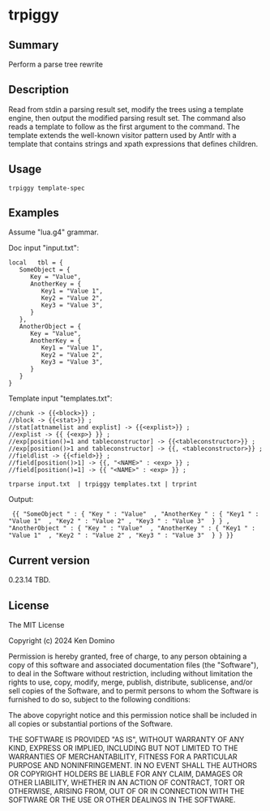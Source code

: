 # trpiggy

## Summary

Perform a parse tree rewrite

## Description

Read from stdin a parsing result set, modify the trees using a template engine, then
output the modified parsing result set. The command also reads a template to follow
as the first argument to the command. The template extends the well-known visitor
pattern used by Antlr with a template that contains strings and xpath expressions
that defines children.

## Usage

    trpiggy template-spec

## Examples

Assume "lua.g4" grammar.

Doc input "input.txt":
```
local   tbl = {
   SomeObject = {
      Key = "Value",
      AnotherKey = {
         Key1 = "Value 1",
         Key2 = "Value 2",
         Key3 = "Value 3",
      }
   },
   AnotherObject = {
      Key = "Value",
      AnotherKey = {
         Key1 = "Value 1",
         Key2 = "Value 2",
         Key3 = "Value 3",
      }
   }
}
```
Template input "templates.txt":
```
//chunk -> {{<block>}} ;
//block -> {{<stat>}} ;
//stat[attnamelist and explist] -> {{<explist>}} ;
//explist -> {{ {<exp>} }} ;
//exp[position()=1 and tableconstructor] -> {{<tableconstructor>}} ;
//exp[position()>1 and tableconstructor] -> {{, <tableconstructor>}} ;
//fieldlist -> {{<field>}} ;
//field[position()>1] -> {{, "<NAME>" : <exp> }} ;
//field[position()=1] -> {{ "<NAME>" : <exp> }} ;
```

    trparse input.txt  | trpiggy templates.txt | trprint

Output:
```
 {{ "SomeObject " : { "Key " : "Value"  , "AnotherKey " : { "Key1 " : "Value 1"  , "Key2 " : "Value 2" , "Key3 " : "Value 3"  } } , "AnotherObject " : { "Key " : "Value"  , "AnotherKey " : { "Key1 " : "Value 1"  , "Key2 " : "Value 2" , "Key3 " : "Value 3"  } } }}
```

## Current version

0.23.14 TBD.

## License

The MIT License

Copyright (c) 2024 Ken Domino

Permission is hereby granted, free of charge, 
to any person obtaining a copy of this software and 
associated documentation files (the "Software"), to 
deal in the Software without restriction, including 
without limitation the rights to use, copy, modify, 
merge, publish, distribute, sublicense, and/or sell 
copies of the Software, and to permit persons to whom 
the Software is furnished to do so, 
subject to the following conditions:

The above copyright notice and this permission notice 
shall be included in all copies or substantial portions of the Software.

THE SOFTWARE IS PROVIDED "AS IS", WITHOUT WARRANTY OF ANY KIND, 
EXPRESS OR IMPLIED, INCLUDING BUT NOT LIMITED TO THE WARRANTIES 
OF MERCHANTABILITY, FITNESS FOR A PARTICULAR PURPOSE AND NONINFRINGEMENT. 
IN NO EVENT SHALL THE AUTHORS OR COPYRIGHT HOLDERS BE LIABLE FOR 
ANY CLAIM, DAMAGES OR OTHER LIABILITY, WHETHER IN AN ACTION OF CONTRACT, 
TORT OR OTHERWISE, ARISING FROM, OUT OF OR IN CONNECTION WITH THE 
SOFTWARE OR THE USE OR OTHER DEALINGS IN THE SOFTWARE.
